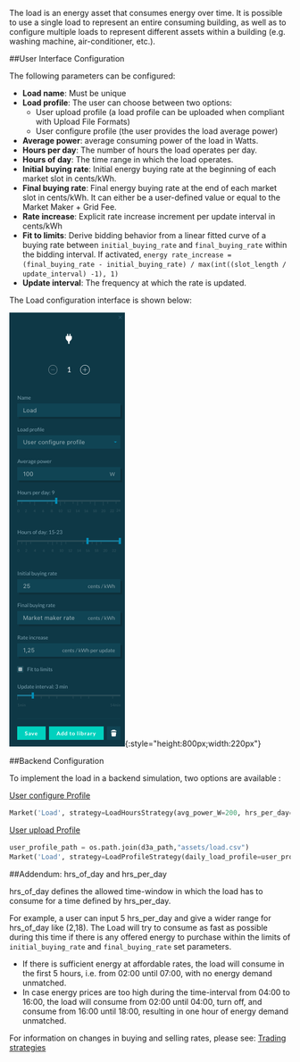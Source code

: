 The load is an energy asset that consumes energy over time. It is possible to use a single load to represent an entire consuming building, as well as to configure multiple loads to represent different assets within a building (e.g. washing machine, air-conditioner, etc.).

##User Interface Configuration

The following parameters can be configured:

*   **Load name**: Must be unique
*   **Load profile**: The user can choose between two options:
    *   User upload profile (a load profile can be uploaded when compliant with Upload File Formats)
    *   User configure profile (the user provides the load average power)
*   **Average power**: average consuming power of the load in Watts.
*   **Hours per day**: The number of hours the load operates per day.
*   **Hours of day**: The time range in which the load operates.
*   **Initial buying rate**: Initial energy buying rate at the beginning of each market slot in cents/kWh.
*   **Final buying rate**: Final energy buying rate at the end of each market slot in cents/kWh. It can either be a user-defined value or equal to the Market Maker + Grid Fee. 
*   **Rate increase**: Explicit rate increase increment per update interval in cents/kWh
*   **Fit to limits**: Derive bidding behavior from a linear fitted curve of a buying rate between `initial_buying_rate` and `final_buying_rate` within the bidding interval. If activated, `energy rate_increase = (final_buying_rate - initial_buying_rate) / max(int((slot_length / update_interval) -1), 1)`
*   **Update interval**: The frequency at which the rate is updated.

The Load configuration interface is shown below:

![alt_text](img/model-load-1.png){:style="height:800px;width:220px"}

##Backend Configuration

To implement the load in a backend simulation, two options are available : 

[User configure Profile](https://github.com/gridsingularity/d3a/blob/master/src/d3a/models/strategy/load_hours.py)

```python
Market('Load', strategy=LoadHoursStrategy(avg_power_W=200, hrs_per_day=6,hrs_of_day=list(range(12, 18)), initial_buying_rate=0, final_buying_rate=35))
```

[User upload Profile](https://github.com/gridsingularity/d3a/blob/master/src/d3a/models/strategy/predefined_load.py)

```python
user_profile_path = os.path.join(d3a_path,"assets/load.csv")
Market('Load', strategy=LoadProfileStrategy(daily_load_profile=user_profile_path, initial_buying_rate=0, final_buying_rate=35))
```

##Addendum: hrs_of_day and hrs_per_day

hrs_of_day defines the allowed time-window in which the load has to consume for a time defined by hrs_per_day. 

For example, a user can input 5 hrs_per_day and give a wider range for hrs_of_day like (2,18). The Load will try to consume as fast as possible during this time if there is any offered energy to purchase within the limits of `initial_buying_rate` and `final_buying_rate` set parameters.

*   If there is sufficient energy at affordable rates, the load will consume in the first 5 hours, i.e. from 02:00 until 07:00, with no energy demand unmatched.
*   In case energy prices are too high during the time-interval from 04:00 to 16:00, the load will consume from 02:00 until 04:00, turn off, and consume from 16:00 until 18:00, resulting in one hour of energy demand unmatched.

For information on changes in buying and selling rates, please see: [Trading strategies](default-trading-strategy.md)
